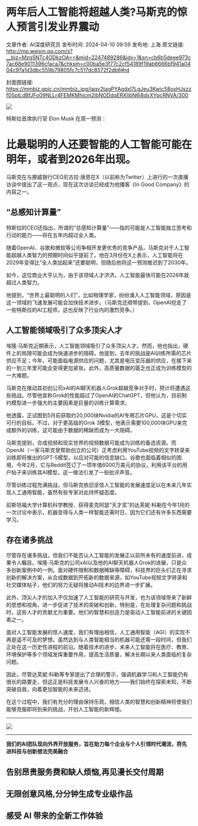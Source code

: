 # 两年后人工智能将超越人类?马斯克的惊人预言引发业界震动

文章作者: AI深度研究员
发布时间: 2024-04-10 09:59
发布地: 上海
原文链接: http://mp.weixin.qq.com/s?__biz=Mzg5NTc4ODkzOA==&mid=2247489286&idx=1&sn=cb6b5deee973c7ac68e9011396cfaca7&chksm=c00ba5e3f77c2cf54189f19ab6666bf941a0404c97a1d3dbc559b79805fc7c517dc8572f2db6#rd

封面图链接: https://mmbiz.qpic.cn/mmbiz_jpg/iaqv2tagPYAgdxl7LgJeu3Kwic58oxHJszzf0SpILdBfJFo09NLLr4FEMKMhicm2ibNODdqERXlibN6j8dxXYpcRNVA/300

![](https://mmbiz.qpic.cn/mmbiz_png/iaqv2tagPYAgdxl7LgJeu3Kwic58oxHJszFy0IRVK6EbTDaJjYZLJJSp2RXXhHLVLfr9ibdUlLnqZBymcmQhXBNpg/640?wx_fmt=png&from=appmsg)

特斯拉首席执行官 Elon Musk 在周一预测：

# 比最聪明的人还要智能的人工智能可能在明年，或者到2026年出现。

马斯克在与挪威银行CEO尼古拉·唐恩在X（以前称为Twitter）上进行的一次直播访谈中提出了这一观点，现在这次访谈已经成为他播客《In Good
Company》的内容之一。

## “总感知计算量”

特斯拉的CEO还指出，所谓的“总感知计算量”——指的可能是人工智能独立思考和行动的能力——将在五年内超过全人类。

随着OpenAI、谷歌和微软等公司争相开发更优秀的竞争产品，马斯克对于人工智能超越人类智力的预期时间似乎提前了。他在3月份在X上表示，人工智能将在2029年变得比“全人类加起来”还要聪明，但随后他将这一预测推迟到了2030年。

如今，这位商业大亨认为，由于该领域人才济济，人工智能最快可能在2026年就超过人类智力。

他提到，“世界上最聪明的人们”，比如物理学家，纷纷涌入人工智能领域，原因是这一领域的飞速发展可能会加快技术进步。（马斯克还顺带提到，OpenAI挖走了一些特斯拉的AI工程师，这也反映了行业内的激烈竞争。）

## 人工智能领域吸引了众多顶尖人才

埃隆·马斯克近期表示，人工智能领域吸引了众多顶尖人才。然而，他也指出，硬件上的局限可能会成为快速进步的阻碍。他提到，去年的挑战是AI训练所需的芯片供应不足；今年，可能面临电源供应的问题，尤其是电压变压器的供应，在接下来的一到三年里可能会变得更加紧张。此外，高质量数据的匮乏也正成为训练模型的一大难题。

马斯克在推动其初创公司xAI的AI聊天机器人Grok超越竞争对手时，预计将遭遇这些挑战。尽管他宣称Grok的性能超过了OpenAI的ChatGPT，但他认为，目前制约模型进一步强大的主要因素是巨量的训练计算需求。

他透露，正试图到5月前获取约20,000块Nvidia的AI专用芯片GPU，这是个切实可行的目标。不过，对于更高级的Grok
3模型，他表示需要100,000块GPU来完成额外的训练，这可能由于数据的稀缺而成为一大阻碍。

马斯克提到，合成视频和现实世界的视频数据可能成为训练的备选资源。而OpenAI（一家马斯克曾帮助创立的公司）正考虑利用YouTube视频的文字转录来训练即将推出的GPT-5模型，以应对可能的信息缺口。谷歌也面临着相似的困境，今年2月，它与Reddit签订了一项年值6000万美元的协议，利用该平台的用户帖子来训练其AI模型，这一做法引发了一些批评声音。

尽管训练过程充满挑战，但马斯克依旧坚信人工智能的发展速度足以在未来几年实现人工通用智能，虽然有些专家对此持怀疑态度。

前斯坦福大学计算机科学教授、获得麦克阿瑟“天才奖”的达芙妮·科勒在今年1月的一次讨论中表示，机器变得与人类一样智能还需时日，因为它们还有许多东西需要学习。

## 存在诸多挑战

尽管存在诸多挑战，但我们不能否认人工智能的发展正以前所未有的速度前进，成果令人瞩目。埃隆·马斯克的公司xAI以及他的AI聊天机器人Grok的进展，只是众多创新案例中的一例。面对硬件限制和数据稀缺等障碍，科技界的巨头们正在寻求创新的解决方案，从合成数据到开拓新的数据来源，如YouTube视频文字转录和社交媒体帖子，他们的努力无疑将推动AI技术的边界进一步扩展。

此外，顶尖人才的加入不仅加速了人工智能的研究与开发，也为该领域带来了新鲜的思想和视角，进一步促进了技术的突破和创新。特别是，在处理复杂问题和挑战时，这些人才的贡献尤为重要。他们的智慧和创造力是驱动人工智能前进的关键因素之一。

面对人工智能发展的惊人速度，我们有理由相信，人工通用智能（AGI）的实现不再是遥不可及的梦想。虽然达到与人类智能相当的机器可能还需一段时间，但我们正处在这一历史性进程的前沿。随着技术的进步，未来人工智能将在医疗、教育、环境保护等多个领域发挥重要作用，提高生活质量，解决长期以来人类面临的复杂问题。

因此，尽管达芙妮·科勒等专家提出了合理的警示，强调机器学习和人工智能仍有很长的路要走，但这正是科技发展令人兴奋的地方——我们始终在探索未知，不断突破自我，向着更加智能的未来迈进。

在这个过程中，我们有充分的理由保持乐观，相信人类的智慧和创新精神将使我们能够克服即将到来的挑战，开创人工智能的新辉煌。

* * *

![](https://mmbiz.qpic.cn/mmbiz_png/iaqv2tagPYAhtRhTOjz2QwH4dIlC3YUcYbaicMEwjqQqh06Yhdd7EH3r9wiaMRArLz0a6Zhx6uiaUD7hguPfbY0nAg/640?wx_fmt=png&from=appmsg)

****

**我们的AI团队现向外界开放服务，旨在助力每个企业与个人引领时代潮流，将先进科技与创新想法完美融合**

##  告别昂贵服务费和缺人烦恼,再见漫长交付周期

## 无限创意风格,分分钟生成专业级作品

## 感受 AI 带来的全新工作体验

